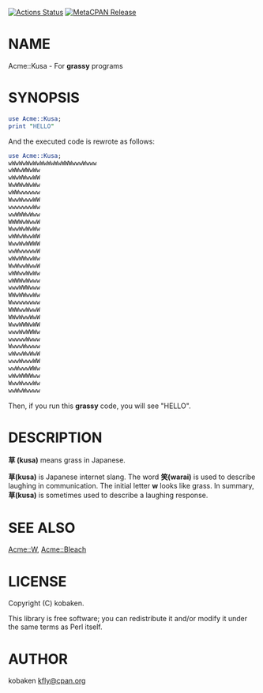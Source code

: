 [![Actions Status](https://github.com/kfly8/p5-Acme-Kusa/workflows/test/badge.svg)](https://github.com/kfly8/p5-Acme-Kusa/actions) [![MetaCPAN Release](https://badge.fury.io/pl/Acme-Kusa.svg)](https://metacpan.org/release/Acme-Kusa)
# NAME

Acme::Kusa - For **grassy** programs

# SYNOPSIS

```perl
use Acme::Kusa;
print "HELLO"
```

And the executed code is rewrote as follows:

```perl
use Acme::Kusa;
wWwWwWwWwWwWwWwWWWwwwWwww
wWWwWWwWw
wWwWWwwWW
WwWWwWwWw
wWWwwwwww
WwwWwwwWW
wwwwwwwWw
wwWWWwWww
WWWWwWwwW
WwwWwWwWw
wWWwWwwWW
WwwWwWWWW
wwWwwwwwW
wWwWWwwWw
WwWwwWwwW
wWWwwWwWw
wWWWwWwww
wwwWWWwww
WWwWWwwWw
Wwwwwwwww
WWWwwWwwW
WWwWwwWwW
WwwWWWwWW
wwwWwWWWw
wwwwwWwww
WwwwWwwww
wWwwWwWwW
wwwWwwwWW
wwWwwwWWw
wWwWWWWww
WwwWwwwWw
wwWwWwwww
```

Then, if you run this **grassy** code, you will see "HELLO".

# DESCRIPTION

**草 (kusa)** means grass in Japanese.

**草(kusa)** is Japanese internet slang. The word **笑(warai)** is used to describe laughing in communication. The initial letter **w** looks like grass.
In summary, **草(kusa)** is sometimes used to describe a laughing response.

# SEE ALSO

[Acme::W](https://metacpan.org/pod/Acme%3A%3AW), [Acme::Bleach](https://metacpan.org/pod/Acme%3A%3ABleach)

# LICENSE

Copyright (C) kobaken.

This library is free software; you can redistribute it and/or modify
it under the same terms as Perl itself.

# AUTHOR

kobaken <kfly@cpan.org>
